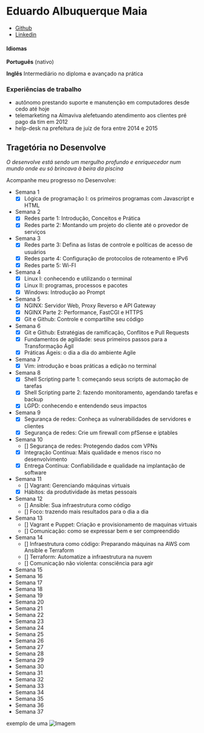 # Eduardo Albuquerque Maia

- [Github](https://github.com/EduTecSol)
- [Linkedin](https://www.linkedin.com/in/eduardo-albuquerque-70b58822b)

#### Idiomas

**Português** (nativo)

**Inglês** Intermediário no diploma e avançado na prática

### Experiências de trabalho

- autônomo prestando suporte e manutenção em computadores desde cedo até hoje
- telemarketing na Almaviva alefetuando atendimento aos clientes pré pago da tim em 2012
- help-desk na prefeitura de juíz de fora entre 2014 e 2015

## Tragetória no Desenvolve

_O desenvolve está sendo um mergulho profundo e enriquecedor num mundo onde eu só brincava à beira da piscina_

Acompanhe meu progresso no Desenvolve:
- Semana 1
  - [x] Lógica de programação I: os primeiros programas com Javascript e HTML
- Semana 2
  - [x] Redes parte 1: Introdução, Conceitos e Prática
  - [x] Redes parte 2: Montando um projeto do cliente até o provedor de serviços
- Semana 3
  - [x] Redes parte 3: Defina as listas de controle e políticas de acesso de usuários
  - [x] Redes parte 4: Configuração de protocolos de roteamento e IPv6
  - [x] Redes parte 5: Wi-FI
- Semana 4
  - [x] Linux I: conhecendo e utilizando o terminal
  - [x] Linux II: programas, processos e pacotes
  - [x] Windows: Introdução ao Prompt
- Semana 5
  - [x] NGINX: Servidor Web, Proxy Reverso e API Gateway
  - [x] NGINX Parte 2: Performance, FastCGI e HTTPS
  - [x] Git e Github: Controle e compartilhe seu código
- Semana 6
  - [x] Git e Github: Estratégias de ramificação, Conflitos e Pull Requests
  - [x] Fundamentos de agilidade: seus primeiros passos para a Transformação Ágil
  - [x] Práticas Ágeis: o dia a dia do ambiente Agile
- Semana 7
  - [x] Vim: introdução e boas práticas a edição no terminal
- Semana 8
  - [x] Shell Scripting parte 1: começando seus scripts de automação de tarefas
  - [x] Shell Scripting parte 2: fazendo monitoramento, agendando tarefas e backup
  - [x] LGPD: conhecendo e entendendo seus impactos
- Semana 9
  - [x] Segurança de redes: Conheça as vulnerabilidades de servidores e clientes
  - [x] Segurança de redes: Crie um firewall com pfSense e iptables
- Semana 10
  - [] Segurança de redes: Protegendo dados com VPNs
  - [x] Integração Contínua: Mais qualidade e menos risco no desenvolvimento
  - [x] Entrega Contínua: Confiabilidade e qualidade na implantação de software
- Semana 11
  - [] Vagrant: Gerenciando máquinas virtuais
  - [x] Hábitos: da produtividade às metas pessoais
- Semana 12
  - [] Ansible: Sua infraestrutura como código
  - [] Foco: trazendo mais resultados para o dia a dia
- Semana 13
  - [] Vagrant e Puppet: Criação e provisionamento de maquinas virtuais
  - [] Comunicação: como se expressar bem e ser compreendido
- Semana 14
  - [] Infraestrutura como código: Preparando máquinas na AWS com Ansible e Terraform
  - [] Terraform: Automatize a infraestrutura na nuvem
  - [] Comunicação não violenta: consciência para agir
- Semana 15
- Semana 16
- Semana 17
- Semana 18
- Semana 19
- Semana 20
- Semana 21
- Semana 22
- Semana 23
- Semana 24
- Semana 25
- Semana 26
- Semana 27
- Semana 28
- Semana 29
- Semana 30
- Semana 31
- Semana 32
- Semana 33
- Semana 34
- Semana 35
- Semana 36
- Semana 37


exemplo de uma ![Imagem](src)


<!-- ### Jekyll Themes

Your Pages site will use the layout and styles from the Jekyll theme you have selected in your [repository settings](https://github.com/EduTecSol\\/edutecsol.github.io/settings/pages). The name of this theme is saved in the Jekyll `_config.yml` configuration file.

### Support or Contact

Having trouble with Pages? Check out our [documentation](https://docs.github.com/categories/github-pages-basics/) or [contact support](https://support.github.com/contact) and we’ll help you sort it out. -->
